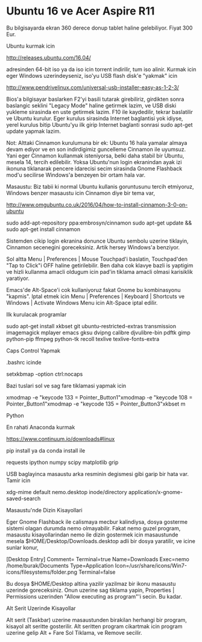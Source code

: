 # Ubuntu 16 ve Acer Aspire R11

Bu bilgisayarda ekran 360 derece donup tablet haline gelebiliyor. Fiyat 300 Eur.

Ubuntu kurmak icin

http://releases.ubuntu.com/16.04/

adresinden 64-bit iso ya da iso icin torrent indirilir, tum iso alinir. Kurmak icin eger Windows uzerindeyseniz, iso'yu USB flash disk'e "yakmak" icin 

http://www.pendrivelinux.com/universal-usb-installer-easy-as-1-2-3/

Bios'a bilgisayar baslarken F2'yi basili tutarak girebiliriz, girdikten sonra baslangic seklini "Legacy Mode" haline getirmek lazim, ve USB diski yukleme sirasinda en uste getirmek lazim. F10 ile kaydedilir, tekrar baslatilir ve Ubuntu kurulur. Eger kurulus sirasinda Internet baglantisi yok idiyse, yerel kurulus bitip Ubuntu'yu ilk girip Internet baglanti sonrasi sudo apt-get update yapmak lazim.

Not: Alttaki Cinnamon kurulumuna bir ek: Ubuntu 16 hala yamalar almaya devam ediyor ve en son indirdigimiz guncelleme Cinnamon ile uyumsuz. Yani eger Cinnamon kullanmak isteniyorsa, belki daha stabil bir Ubuntu, mesela 14, tercih edilebilir. Yoksa Ubuntu'nun login ekranindan ayak izi ikonuna tiklanarak pencere idarecisi secim sirasinda Gnome Flashback mod'u secilirse Windows'a benzeyen bir ortam hala var.

Masaustu: Biz tabii ki normal Ubuntu kullanis goruntusunu tercih etmiyoruz, Windows benzer masaustu icin Cinnamon diye bir tema var,

http://www.omgubuntu.co.uk/2016/04/how-to-install-cinnamon-3-0-on-ubuntu

sudo add-apt-repository ppa:embrosyn/cinnamon
sudo apt-get update && sudo apt-get install cinnamon

Sistemden cikip login ekranina donunce Ubuntu sembolu uzerine tiklayin, Cinnamon secenegini goreceksiniz. Artik hersey Windows'a benziyor.

Sol altta Menu | Preferences | Mouse Touchpad'i baslatin, Touchpad'den "Tap to Click"i OFF haline getirilebilir. Ben daha cok klavye bazli is yaptigim ve hizli kullanma amacli oldugum icin pad'in tiklama amacli olmasi karisiklik yaratiyor.

Emacs'de Alt-Space'i cok kullaniyoruz fakat Gnome bu kombinasyonu "kapmis". Iptal etmek icin Menu | Preferences | Keyboard | Shortcuts ve Windows | Activate Windows Menu icin Alt-Space iptal edilir.

Ilk kurulacak programlar

sudo apt-get install xkbset git ubuntu-restricted-extras transmission  imagemagick mplayer emacs gksu dvipng calibre djvulibre-bin pdftk gimp python-pip ffmpeg python-tk recoll texlive texlive-fonts-extra

Caps Control Yapmak

.bashrc icinde

setxkbmap -option ctrl:nocaps

Bazi tuslari sol ve sag fare tiklamasi yapmak icin

xmodmap -e "keycode 133 = Pointer_Button1"xmodmap -e "keycode 108 = Pointer_Button1"xmodmap -e "keycode 135 = Pointer_Button3"xkbset m

Python

En rahati Anaconda kurmak

https://www.continuum.io/downloads#linux

pip install ya da conda install ile

requests ipython numpy scipy matplotlib grip

USB baglayinca masaustu arka resminin degismesi gibi garip bir hata var. Tamir icin

xdg-mime default nemo.desktop inode/directory application/x-gnome-saved-search

Masaustu'nde Dizin Kisayollari

Eger Gnome Flashback ile calismaya mecbur kalindiysa, dosya gosterme sistemi olagan durumda nemo olmayabilir. Fakat nemo guzel program, masaustu kisayollarindan nemo ile dizin gostermek icin masaustunde mesela $HOME/Desktop/Downloads.desktop adli bir dosya yaratilir, ve icine sunlar konur,

[Desktop Entry]
Comment=
Terminal=true
Name=Downloads
Exec=nemo /home/burak/Documents
Type=Application
Icon=/usr/share/icons/Win7-icons/filesystems/folder.png
Terminal=false

Bu dosya $HOME/Desktop altina yazilir yazilmaz bir ikonu masaustu
uzerinde goreceksiniz. Onun uzerine sag tiklama yapin, Properties |
Permissions uzerinden "Allow executing as program"'i secin. Bu kadar.

Alt Serit Uzerinde Kisayollar

Alt serit (Taskbar) uzerine masaustunden birakilan herhangi bir
program, kisayol alt seritte gosterilir. Alt seritten program
cikartmak icin program uzerine gelip Alt + Fare Sol Tiklama, ve Remove
secilir. 






